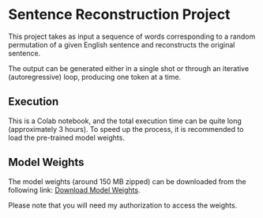 # Sentence Reconstruction Project

This project takes as input a sequence of words corresponding to a random permutation of a given English sentence and reconstructs the original sentence.

The output can be generated either in a single shot or through an iterative (autoregressive) loop, producing one token at a time.

## Execution

This is a Colab notebook, and the total execution time can be quite long (approximately 3 hours). To speed up the process, it is recommended to load the pre-trained model weights.

## Model Weights

The model weights (around 150 MB zipped) can be downloaded from the following link:
[Download Model Weights](https://www.google.com/url?q=https%3A%2F%2Fdrive.google.com%2Ffile%2Fd%2F1wZqiGRVLAcD_Zkfz8ROalDp7OyvMZguR%2Fview%3Fusp%3Ddrive_link).

Please note that you will need my authorization to access the weights.
